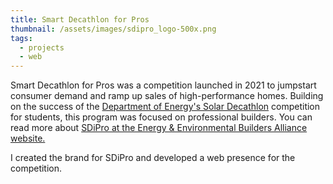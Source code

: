 ```yaml
---
title: Smart Decathlon for Pros
thumbnail: /assets/images/sdipro_logo-500x.png
tags:
  - projects
  - web
---
```

Smart Decathlon for Pros was a competition launched in 2021 to jumpstart consumer demand and ramp up sales of high-performance homes. Building on the success of the <a href="https://www.solardecathlon.gov/" target="_blank" rel="noopener noreferrer">Department of Energy's Solar Decathlon</a> competition for students, this program was focused on professional builders. You can read more about <a href="https://www.eeba.org/smart-decathlon-for-innovative-professionals-1" target="_blank" rel="noopener noreferrer">SDiPro at the Energy & Environmental Builders Alliance website.</a>

I created the brand for SDiPro and developed a web presence for the competition.
